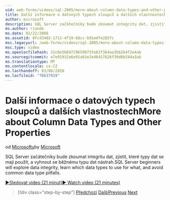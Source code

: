 ```yaml
---
uid: web-forms/videos/sql-2005/more-about-column-data-types-and-other-properties
title: Další informace o datových typech sloupců a dalších vlastnostech | Microsoft Docs
author: microsoft
description: SQL Server začátečníky bude zkoumat integritu dat, zjistit, které typy dat se mají použít, a vyhnout se běžnému typu dat nástrah.
ms.author: riande
ms.date: 02/22/2006
ms.assetid: 8fcd3402-1711-4f19-b0cc-b91edfe285fc
msc.legacyurl: /web-forms/videos/sql-2005/more-about-column-data-types-and-other-properties
msc.type: video
ms.openlocfilehash: 21c6e5b69729659973fe63f364aa3bb2b4f2e4ab
ms.sourcegitcommit: e7e91932a6e91a63e2e46417626f39d6b244a3ab
ms.translationtype: MT
ms.contentlocale: cs-CZ
ms.lasthandoff: 03/06/2020
ms.locfileid: "78637919"
---
```

# <a name="more-about-column-data-types-and-other-properties"></a><span data-ttu-id="eae37-103">Další informace o datových typech sloupců a dalších vlastnostech</span><span class="sxs-lookup"><span data-stu-id="eae37-103">More about Column Data Types and Other Properties</span></span>

<span data-ttu-id="eae37-104">od [Microsoftu](https://github.com/microsoft)</span><span class="sxs-lookup"><span data-stu-id="eae37-104">by [Microsoft](https://github.com/microsoft)</span></span>

<span data-ttu-id="eae37-105">SQL Server začátečníky bude zkoumat integritu dat, zjistit, které typy dat se mají použít, a vyhnout se běžnému typu dat nástrah.</span><span class="sxs-lookup"><span data-stu-id="eae37-105">SQL Server beginners will explore data integrity, learn which data types to use for what, and avoid common data type pitfalls.</span></span>

[<span data-ttu-id="eae37-106">&#9654;Sledovat video (21 minut)</span><span class="sxs-lookup"><span data-stu-id="eae37-106">&#9654; Watch video (21 minutes)</span></span>](https://channel9.msdn.com/Blogs/ASP-NET-Site-Videos/more-about-column-data-types-and-other-properties)

> [!div class="step-by-step"]
> <span data-ttu-id="eae37-107">[Předchozí](understanding-database-tables-and-records.md)
> [Další](designing-relational-database-tables.md)</span><span class="sxs-lookup"><span data-stu-id="eae37-107">[Previous](understanding-database-tables-and-records.md)
[Next](designing-relational-database-tables.md)</span></span>
